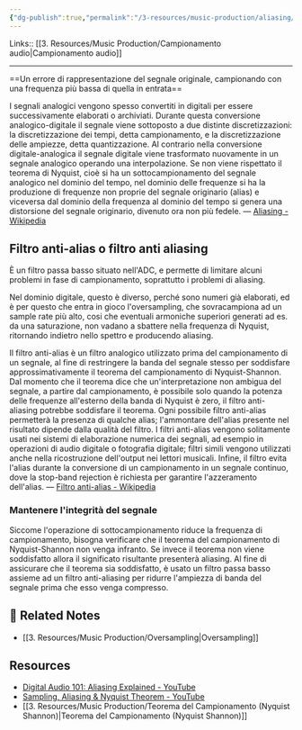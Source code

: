 ```yaml
---
{"dg-publish":true,"permalink":"/3-resources/music-production/aliasing/"}
---
```


Links:: [[3. Resources/Music Production/Campionamento audio\|Campionamento audio]]

---
==Un errore di rappresentazione del segnale originale, campionando con una frequenza più bassa di quella in entrata==

I segnali analogici vengono spesso convertiti in digitali per essere successivamente elaborati o archiviati. Durante questa conversione analogico-digitale il segnale viene sottoposto a due distinte discretizzazioni: la discretizzazione dei tempi, detta campionamento, e la discretizzazione delle ampiezze, detta quantizzazione.
Al contrario nella conversione digitale-analogica il segnale digitale viene trasformato nuovamente in un segnale analogico operando una interpolazione.
Se non viene rispettato il teorema di Nyquist, cioè si ha un sottocampionamento del segnale analogico nel dominio del tempo, nel dominio delle frequenze si ha la produzione di frequenze non proprie del segnale originario (alias) e viceversa dal dominio della frequenza al dominio del tempo si genera una distorsione del segnale originario, divenuto ora non più fedele. — [Aliasing - Wikipedia](https://it.wikipedia.org/wiki/Aliasing)

## Filtro anti-alias o filtro anti aliasing

È un filtro passa basso situato nell'ADC, e permette di limitare alcuni problemi in fase di campionamento, soprattutto i problemi di aliasing.

Nel dominio digitale, questo è diverso, perché sono numeri già elaborati, ed è per questo che entra in gioco l'oversampling, che sovracampiona ad un sample rate più alto, cosi che eventuali armoniche superiori generati ad es. da una saturazione, non vadano a sbattere nella frequenza di Nyquist, ritornando indietro nello spettro e producendo aliasing.

Il filtro anti-alias è un filtro analogico utilizzato prima del campionamento di un segnale, al fine di restringere la banda del segnale stesso per soddisfare approssimativamente il teorema del campionamento di Nyquist-Shannon. Dal momento che il teorema dice che un'interpretazione non ambigua del segnale, a partire dal campionamento, è possibile solo quando la potenza delle frequenze all'esterno della banda di Nyquist è zero, il filtro anti-aliasing potrebbe soddisfare il teorema. Ogni possibile filtro anti-alias permetterà la presenza di qualche alias; l'ammontare dell'alias presente nel risultato dipende dalla qualità del filtro.
I filtri anti-alias vengono solitamente usati nei sistemi di elaborazione numerica dei segnali, ad esempio in operazioni di audio digitale o fotografia digitale; filtri simili vengono utilizzati anche nella ricostruzione dell'output nei lettori musicali. Infine, il filtro evita l'alias durante la conversione di un campionamento in un segnale continuo, dove la stop-band rejection è richiesta per garantire l'azzeramento dell'alias. — [Filtro anti-alias - Wikipedia](https://it.wikipedia.org/wiki/Filtro_anti-alias)

### Mantenere l'integrità del segnale

Siccome l'operazione di sottocampionamento riduce la frequenza di campionamento, bisogna verificare che il teorema del campionamento di Nyquist-Shannon non venga infranto. Se invece il teorema non viene soddisfatto allora il significato risultante presenterà aliasing. Al fine di assicurare che il teorema sia soddisfatto, è usato un filtro passa basso assieme ad un filtro anti-aliasing per ridurre l'ampiezza di banda del segnale prima che esso venga compresso.


## 🔗 Related Notes

- [[3. Resources/Music Production/Oversampling\|Oversampling]]

## Resources

- [Digital Audio 101: Aliasing Explained - YouTube](https://www.youtube.com/embed/XoVhNhi76Qk)
- [Sampling, Aliasing & Nyquist Theorem - YouTube](https://www.youtube.com/embed/yWqrx08UeUs)
- [[3. Resources/Music Production/Teorema del Campionamento (Nyquist Shannon)\|Teorema del Campionamento (Nyquist Shannon)]]


